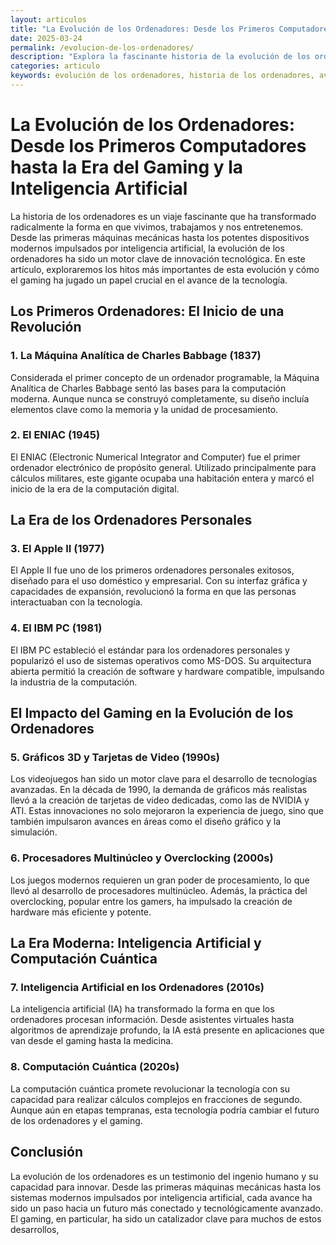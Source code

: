 ```yaml
---
layout: articulos
title: "La Evolución de los Ordenadores: Desde los Primeros Computadores hasta la Era del Gaming y la Inteligencia Artificial"
date: 2025-03-24
permalink: /evolucion-de-los-ordenadores/
description: "Explora la fascinante historia de la evolución de los ordenadores, desde las primeras máquinas hasta la era moderna impulsada por el gaming y la inteligencia artificial. Descubre cómo la tecnología ha transformado el mundo."
categories: articulo
keywords: evolución de los ordenadores, historia de los ordenadores, avances tecnológicos, gaming y tecnología, inteligencia artificial, computadoras modernas
---
```


# La Evolución de los Ordenadores: Desde los Primeros Computadores hasta la Era del Gaming y la Inteligencia Artificial

La historia de los ordenadores es un viaje fascinante que ha transformado radicalmente la forma en que vivimos, trabajamos y nos entretenemos. Desde las primeras máquinas mecánicas hasta los potentes dispositivos modernos impulsados por inteligencia artificial, la evolución de los ordenadores ha sido un motor clave de innovación tecnológica. En este artículo, exploraremos los hitos más importantes de esta evolución y cómo el gaming ha jugado un papel crucial en el avance de la tecnología.

## Los Primeros Ordenadores: El Inicio de una Revolución

### 1. **La Máquina Analítica de Charles Babbage (1837)**
   Considerada el primer concepto de un ordenador programable, la Máquina Analítica de Charles Babbage sentó las bases para la computación moderna. Aunque nunca se construyó completamente, su diseño incluía elementos clave como la memoria y la unidad de procesamiento.

### 2. **El ENIAC (1945)**
   El ENIAC (Electronic Numerical Integrator and Computer) fue el primer ordenador electrónico de propósito general. Utilizado principalmente para cálculos militares, este gigante ocupaba una habitación entera y marcó el inicio de la era de la computación digital.

## La Era de los Ordenadores Personales

### 3. **El Apple II (1977)**
   El Apple II fue uno de los primeros ordenadores personales exitosos, diseñado para el uso doméstico y empresarial. Con su interfaz gráfica y capacidades de expansión, revolucionó la forma en que las personas interactuaban con la tecnología.

### 4. **El IBM PC (1981)**
   El IBM PC estableció el estándar para los ordenadores personales y popularizó el uso de sistemas operativos como MS-DOS. Su arquitectura abierta permitió la creación de software y hardware compatible, impulsando la industria de la computación.

## El Impacto del Gaming en la Evolución de los Ordenadores

### 5. **Gráficos 3D y Tarjetas de Video (1990s)**
   Los videojuegos han sido un motor clave para el desarrollo de tecnologías avanzadas. En la década de 1990, la demanda de gráficos más realistas llevó a la creación de tarjetas de video dedicadas, como las de NVIDIA y ATI. Estas innovaciones no solo mejoraron la experiencia de juego, sino que también impulsaron avances en áreas como el diseño gráfico y la simulación.

### 6. **Procesadores Multinúcleo y Overclocking (2000s)**
   Los juegos modernos requieren un gran poder de procesamiento, lo que llevó al desarrollo de procesadores multinúcleo. Además, la práctica del overclocking, popular entre los gamers, ha impulsado la creación de hardware más eficiente y potente.

## La Era Moderna: Inteligencia Artificial y Computación Cuántica

### 7. **Inteligencia Artificial en los Ordenadores (2010s)**
   La inteligencia artificial (IA) ha transformado la forma en que los ordenadores procesan información. Desde asistentes virtuales hasta algoritmos de aprendizaje profundo, la IA está presente en aplicaciones que van desde el gaming hasta la medicina.

### 8. **Computación Cuántica (2020s)**
   La computación cuántica promete revolucionar la tecnología con su capacidad para realizar cálculos complejos en fracciones de segundo. Aunque aún en etapas tempranas, esta tecnología podría cambiar el futuro de los ordenadores y el gaming.

## Conclusión

La evolución de los ordenadores es un testimonio del ingenio humano y su capacidad para innovar. Desde las primeras máquinas mecánicas hasta los sistemas modernos impulsados por inteligencia artificial, cada avance ha sido un paso hacia un futuro más conectado y tecnológicamente avanzado. El gaming, en particular, ha sido un catalizador clave para muchos de estos desarrollos,
